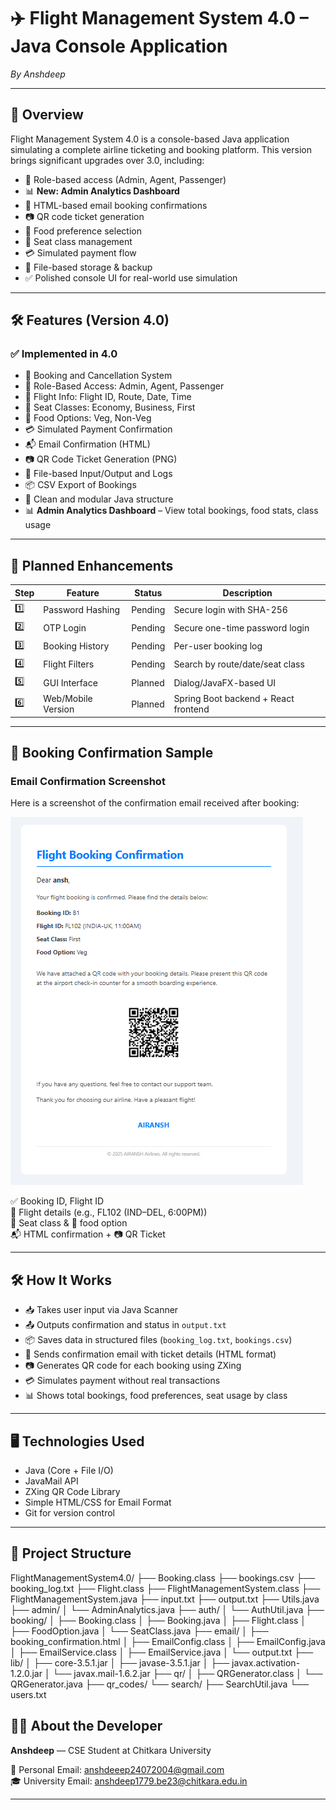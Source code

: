 # ✈️ Flight Management System 4.0 – Java Console Application  
_By Anshdeep_

---

## 📖 Overview  
Flight Management System 4.0 is a console-based Java application simulating a complete airline ticketing and booking platform. This version brings significant upgrades over 3.0, including:

- 🔐 Role-based access (Admin, Agent, Passenger)  
- 📊 **New: Admin Analytics Dashboard**  
- 📩 HTML-based email booking confirmations  
- 📷 QR code ticket generation  
- 🍱 Food preference selection  
- 💺 Seat class management  
- 💳 Simulated payment flow  
- 📂 File-based storage & backup  
- ✅ Polished console UI for real-world use simulation  

---

## 🛠️ Features (Version 4.0)

### ✅ Implemented in 4.0  
- 🎫 Booking and Cancellation System  
- 🔐 Role-Based Access: Admin, Agent, Passenger  
- 🛫 Flight Info: Flight ID, Route, Date, Time  
- 💺 Seat Classes: Economy, Business, First  
- 🍱 Food Options: Veg, Non-Veg  
- 💳 Simulated Payment Confirmation  
- 📬 Email Confirmation (HTML)  
- 📷 QR Code Ticket Generation (PNG)  
- 📁 File-based Input/Output and Logs  
- 📦 CSV Export of Bookings  
- 📑 Clean and modular Java structure  
- 📊 **Admin Analytics Dashboard** – View total bookings, food stats, class usage

---

## 🧭 Planned Enhancements

| Step | Feature            | Status   | Description                         |
|------|--------------------|----------|-------------------------------------|
| 1️⃣  | Password Hashing   | Pending  | Secure login with SHA-256           |
| 2️⃣  | OTP Login          | Pending  | Secure one-time password login      |
| 3️⃣  | Booking History    | Pending  | Per-user booking log                |
| 4️⃣  | Flight Filters     | Pending  | Search by route/date/seat class     |
| 5️⃣  | GUI Interface      | Planned  | Dialog/JavaFX-based UI              |
| 6️⃣  | Web/Mobile Version | Planned  | Spring Boot backend + React frontend|

---

## 🧾 Booking Confirmation Sample

### Email Confirmation Screenshot

Here is a screenshot of the confirmation email received after booking:

![Confirmation Email](images/Screenshot%202025-05-25%20135011.png)

✅ Booking ID, Flight ID  
🛫 Flight details (e.g., FL102 (IND–DEL, 6:00PM))  
💺 Seat class & 🍱 food option  
📬 HTML confirmation + 📷 QR Ticket  

---

## 🛠 How It Works  
- 📥 Takes user input via Java Scanner  
- 📤 Outputs confirmation and status in `output.txt`  
- 📦 Saves data in structured files (`booking_log.txt`, `bookings.csv`)  
- 📨 Sends confirmation email with ticket details (HTML format)  
- 📷 Generates QR code for each booking using ZXing  
- 💳 Simulates payment without real transactions  
- 📊 Shows total bookings, food preferences, seat usage by class  

---

## 🖥 Technologies Used  
- Java (Core + File I/O)  
- JavaMail API  
- ZXing QR Code Library  
- Simple HTML/CSS for Email Format  
- Git for version control  

---

## 📁 Project Structure
FlightManagementSystem4.0/
├── Booking.class
├── bookings.csv
├── booking_log.txt
├── Flight.class
├── FlightManagementSystem.class
├── FlightManagementSystem.java
├── input.txt
├── output.txt
├── Utils.java
├── admin/
│ └── AdminAnalytics.java
├── auth/
│ └── AuthUtil.java
├── booking/
│ ├── Booking.class
│ ├── Booking.java
│ ├── Flight.class
│ ├── FoodOption.java
│ └── SeatClass.java
├── email/
│ ├── booking_confirmation.html
│ ├── EmailConfig.class
│ ├── EmailConfig.java
│ ├── EmailService.class
│ ├── EmailService.java
│ └── output.txt
├── lib/
│ ├── core-3.5.1.jar
│ ├── javase-3.5.1.jar
│ ├── javax.activation-1.2.0.jar
│ └── javax.mail-1.6.2.jar
├── qr/
│ ├── QRGenerator.class
│ └── QRGenerator.java
├── qr_codes/
└── search/
├── SearchUtil.java
└── users.txt

## 👨‍💻 About the Developer

**Anshdeep** — CSE Student at Chitkara University

📧 Personal Email: [anshdeeep24072004@gmail.com](mailto:anshdeeep24072004@gmail.com)  
🎓 University Email: [anshdeep1779.be23@chitkara.edu.in](mailto:anshdeep1779.be23@chitkara.edu.in)

---
